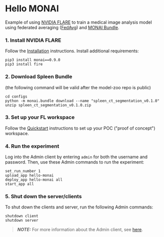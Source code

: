 # Hello MONAI

Example of using [NVIDIA FLARE](https://nvidia.github.io/NVFlare) to train a medical image analysis model using federated averaging ([FedAvg]([FedAvg](https://arxiv.org/abs/1602.05629))) and [MONAI Bundle](https://docs.monai.io/en/latest/mb_specification.html).


### 1. Install NVIDIA FLARE

Follow the [Installation](https://nvidia.github.io/NVFlare/installation.html) instructions.
Install additional requirements:

```
pip3 install monai==0.9.0
pip3 install fire
```

### 2. Download Spleen Bundle

(the following command will be valid after the model-zoo repo is public)

```
cd configs
python -m monai.bundle download --name "spleen_ct_segmentation_v0.1.0"
unzip spleen_ct_segmentation_v0.1.0.zip
```

### 3. Set up your FL workspace

Follow the [Quickstart](https://nvidia.github.io/NVFlare/quickstart.html) instructions to set up your POC ("proof of concept") workspace.

### 4. Run the experiment

Log into the Admin client by entering `admin` for both the username and password.
Then, use these Admin commands to run the experiment:

```
set_run_number 1
upload_app hello-monai
deploy_app hello-monai all
start_app all
```

### 5. Shut down the server/clients

To shut down the clients and server, run the following Admin commands:
```
shutdown client
shutdown server
```

> **_NOTE:_** For more information about the Admin client, see [here](https://nvidia.github.io/NVFlare/user_guide/admin_commands.html).
